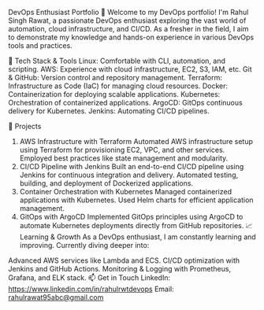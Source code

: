DevOps Enthusiast Portfolio 🚀
Welcome to my DevOps portfolio! I'm Rahul Singh Rawat, a passionate DevOps enthusiast exploring the vast world of automation, cloud infrastructure, and CI/CD. As a fresher in the field, I aim to demonstrate my knowledge and hands-on experience in various DevOps tools and practices.

🔧 Tech Stack & Tools
Linux: Comfortable with CLI, automation, and scripting.
AWS: Experience with cloud infrastructure, EC2, S3, IAM, etc.
Git & GitHub: Version control and repository management.
Terraform: Infrastructure as Code (IaC) for managing cloud resources.
Docker: Containerization for deploying scalable applications.
Kubernetes: Orchestration of containerized applications.
ArgoCD: GitOps continuous delivery for Kubernetes.
Jenkins: Automating CI/CD pipelines.


📁 Projects
1. AWS Infrastructure with Terraform
Automated AWS infrastructure setup using Terraform for provisioning EC2, VPC, and other services.
Employed best practices like state management and modularity.
2. CI/CD Pipeline with Jenkins
Built an end-to-end CI/CD pipeline using Jenkins for continuous integration and delivery.
Automated testing, building, and deployment of Dockerized applications.
3. Container Orchestration with Kubernetes
Managed containerized applications with Kubernetes.
Used Helm charts for efficient application management.
4. GitOps with ArgoCD
Implemented GitOps principles using ArgoCD to automate Kubernetes deployments directly from GitHub repositories.
📈 Learning & Growth
As a DevOps enthusiast, I am constantly learning and improving. Currently diving deeper into:

Advanced AWS services like Lambda and ECS.
CI/CD optimization with Jenkins and GitHub Actions.
Monitoring & Logging with Prometheus, Grafana, and ELK stack.
📫 Get in Touch
LinkedIn: https://www.linkedin.com/in/rahulrwtdevops
Email: rahulrawat95abc@gmail.com
